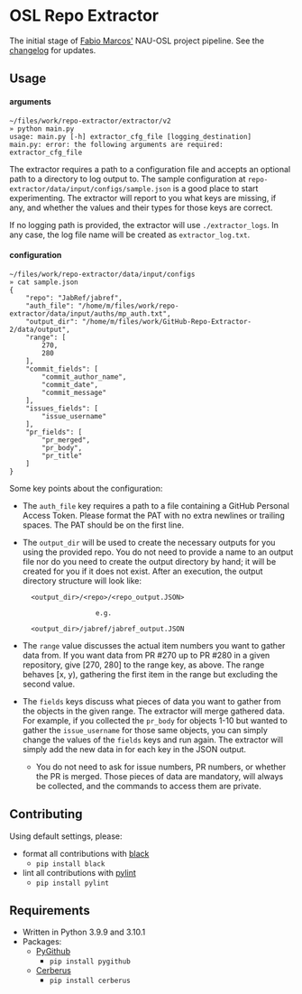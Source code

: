 # OSL Repo Extractor

The initial stage of [Fabio Marcos'](https://github.com/fabiojavamarcos) NAU-OSL project pipeline.
See the [changelog](./CHANGELOG.md) for updates.

## Usage

#### arguments

```shell
~/files/work/repo-extractor/extractor/v2
» python main.py
usage: main.py [-h] extractor_cfg_file [logging_destination]
main.py: error: the following arguments are required: extractor_cfg_file
```

The extractor requires a path to a configuration file and accepts an optional path to a directory to log output to. The
sample configuration at `repo-extractor/data/input/configs/sample.json` is a good place to start experimenting. The
extractor will report to you what keys are missing, if any, and whether the values and their types for those keys are
correct.

If no logging path is provided, the extractor will use `./extractor_logs`. In any case, the log file name will be created as
`extractor_log.txt`.


#### configuration

```shell
~/files/work/repo-extractor/data/input/configs
» cat sample.json
{
    "repo": "JabRef/jabref",
    "auth_file": "/home/m/files/work/repo-extractor/data/input/auths/mp_auth.txt",
    "output_dir": "/home/m/files/work/GitHub-Repo-Extractor-2/data/output",
    "range": [
        270,
        280
    ],
    "commit_fields": [
        "commit_author_name",
        "commit_date",
        "commit_message"
    ],
    "issues_fields": [
        "issue_username"
    ],
    "pr_fields": [
        "pr_merged",
        "pr_body",
        "pr_title"
    ]
}
```

Some key points about the configuration:

- The `auth_file` key requires a path to a file containing a GitHub Personal Access Token. Please format the PAT with no
  extra newlines or trailing spaces. The PAT should be on the first line.

- The `output_dir` will be used to create the necessary outputs for you using the provided repo. You do not need to provide
  a name to an output file nor do you need to create the output directory by hand; it will be created for you if it does not
  exist.  After an execution, the output directory structure will look like:

        <output_dir>/<repo>/<repo_output.JSON>

                        e.g.

        <output_dir>/jabref/jabref_output.JSON

- The `range` value discusses the actual item numbers you want to gather data from. If you want data from PR #270 up to
  PR #280 in a given repository, give [270, 280] to the range key, as above. The range behaves [x, y), gathering the first
  item in the range but excluding the second value.

- The `fields` keys discuss what pieces of data you want to gather from the objects in the given range. The extractor will
  merge gathered data. For example, if you collected the `pr_body` for objects 1-10 but wanted to gather the `issue_username`
  for those same objects, you can simply change the values of the `fields` keys and run again. The extractor will simply add
  the new data in for each key in the JSON output.
    - You do not need to ask for issue numbers, PR numbers, or whether the PR is merged. Those pieces of data are mandatory,
      will always be collected, and the commands to access them are private.

## Contributing
Using default settings, please:
- format all contributions with [black](https://pypi.org/project/black/)
    - `pip install black`
- lint all contributions with [pylint](https://pypi.org/project/pylint/)
    - `pip install pylint`


## Requirements
- Written in Python 3.9.9 and 3.10.1
- Packages:
    - [PyGithub](https://pygithub.readthedocs.io/en/latest/introduction.html)
        - `pip install pygithub`
    - [Cerberus](https://pygithub.readthedocs.io/en/latest/introduction.html)
        - `pip install cerberus`
